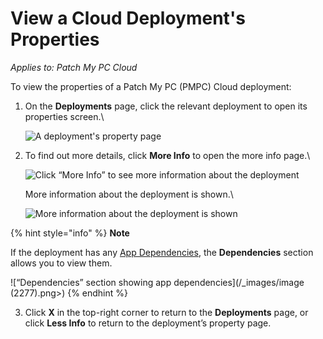 # View a Cloud Deployment's Properties

_Applies to: Patch My PC Cloud_

To view the properties of a Patch My PC (PMPC) Cloud deployment:

1.  On the **Deployments** page, click the relevant deployment to open its properties screen.\\

    ![A deployment's property page](../../../.gitbook/assets/image-\(2007\).png)
2.  To find out more details, click **More Info** to open the more info page.\\

    ![Click “More Info” to see more information about the deployment](../../../.gitbook/assets/image-\(2008\).png)

    More information about the deployment is shown.\\

    ![More information about the deployment is shown](../../../.gitbook/assets/image-\(2009\).png)

{% hint style="info" %}
**Note**

If the deployment has any [App Dependencies](../deploying-an-app-using-cloud/cloud-configurations-deployment-tab/dependencies-deployments.md), the **Dependencies** section allows you to view them.

!\[“Dependencies” section showing app dependencies]\(/\_images/image (2277).png>)
{% endhint %}

3. Click **X** in the top-right corner to return to the **Deployments** page, or click **Less Info** to return to the deployment’s property page.
